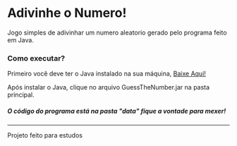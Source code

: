 # Adivinhe o Numero!
Jogo simples de adivinhar um numero aleatorio gerado pelo programa feito em Java.

### Como executar?
Primeiro você deve ter o Java instalado na sua máquina, <a href="https://www.java.com/pt-BR/download/manual.jsp" target="_blank">Baixe Aqui!</a>

Após instalar o Java, clique no arquivo GuessTheNumber.jar na pasta principal.

##### O código do programa está na pasta "data" fique a vontade para mexer!


------------

Projeto feito para estudos
